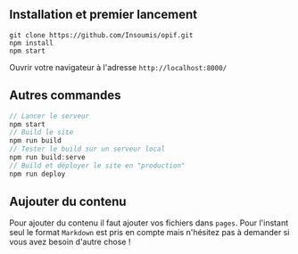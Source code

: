 ## Installation et premier lancement
```
git clone https://github.com/Insoumis/opif.git
npm install
npm start
```
Ouvrir votre navigateur à l'adresse `http://localhost:8000/`

## Autres commandes
```js
// Lancer le serveur
npm start
// Build le site
npm run build
// Tester le build sur un serveur local
npm run build:serve
// Build et déployer le site en "production"
npm run deploy
```

## Aujouter du contenu
Pour ajouter du contenu il faut ajouter vos fichiers dans `pages`. Pour l'instant seul le format `Markdown` est pris en compte mais n'hésitez pas à demander si vous avez besoin d'autre chose !
